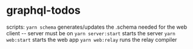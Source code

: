 # graphql-todos

scripts: 
`yarn schema` generates/updates the .schema needed for the web client -- server must be on
`yarn server:start` starts the server
`yarn web:start` starts the web app
`yarn web:relay` runs the relay compiler